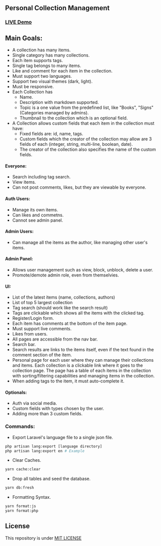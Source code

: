 ## Personal Collection Management

### [LIVE Demo](https://a20-collection-management.herokuapp.com)


## Main Goals:
- A collection has many items.
- Single category has many collections.
- Each item supports tags.
- Single tag belongs to many items.
- Like and comment for each item in the collection.
- Must support two languages.
- Support two visual themes (dark, light).
- Must be responsive.
- Each Collection has
	- Name.
	- Description with markdown supported.
	- Topic is a one value from the predefined list, like "Books", "Signs" (Categories managed by admins).
	- Thumbnail to the collection which is an optional field.
- A Collection allows custom fields that each item in the collection must have:
	- Fixed fields are: id, name, tags.
	- Custom fields which the creator of the collection may allow are 3 fields of each (integer, string, multi-line, boolean, date).
	- The creator of the collection also specifies the name of the custom fields.

#### Everyone:
- Search including tag search.
- View items.
- Can not post comments, likes, but they are viewable by everyone.

#### Auth Users:
- Manage its own items.
- Can likes and commetns.
- Cannot see admin panel.

#### Admin Users:
- Can manage all the items as the author, like managing other user's items.

#### Admin Panel:
- Allows user management such as view, block, unblock, delete a user.
- Promote/demote admin role, even from themselvies.

#### UI:
- List of the latest items (name, collections, authors)
- List of top 5 largest collection
- Tag search (should work like the search result)
- Tags are clickable which shows all the items with the clicked tag.
- Register/Login form.
- Each item has comments at the bottom of the item page.
- Must support live comments.
- Likes from users.
- All pages are accessible from the nav bar.
- Search bar.
- Search results are links to the items itself, even if the text found in the comment section of the item.
- Personal page for each user where they can manage their collections and items. Each collection is a clickable link where it goes to the collection page. The page has a table of each items in the collection with sorting/filtering capabilities and managing items in the collection.
- When adding tags to the item, it must auto-complete it.			

#### Optionals:
- Auth via social media.
- Custom fields with types chosen by the user.
- Adding more than 3 custom fields.


### Commands:
- Export Laravel's language file to a single json file.
```bash
php artisan lang:export [language directory]
php artisan lang:export en # Example
```
- Clear Caches.
```bash
yarn cache:clear
```
- Drop all tables and seed the database.
```bash
yarn db:fresh
```
- Formatting Syntax.
```bash
yarn format:js
yarn format:php
```



## License

This repository is under [MIT LICENSE](LICENSE)

